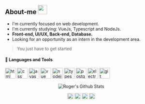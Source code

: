 ## About-me <img src="https://github.com/TheDudeThatCode/TheDudeThatCode/raw/master/Assets/Developer.gif" width="30px">

- I'm currently focused on web development.
- I'm currently studying: VueJs, Typescript and NodeJs.
- **Front-end, UI/UX, Back-end, Database.**
- Looking for an opportunity as an intern in the development area.

> You just have to get started

#### :rocket: Languages and Tools
<p align="left">
  <img src="https://devicons.github.io/devicon/devicon.git/icons/html5/html5-plain-wordmark.svg" alt="html" width="35" height="35"/>
  <img src="https://devicons.github.io/devicon/devicon.git/icons/css3/css3-plain-wordmark.svg" alt="css" width="35" height="35"/>
  <img src="https://devicons.github.io/devicon/devicon.git/icons/javascript/javascript-original.svg" alt="javascript" width="35" height="35"/> 
  <img src="https://devicon.dev/devicon.git/icons/vuejs/vuejs-original.svg" alt="vue" width="35" height="35"/>
  <img src="https://devicons.github.io/devicon/devicon.git/icons/nodejs/nodejs-original.svg" alt="nodejs" width="35" height="35"/>
  <img src="https://devicons.github.io/devicon/devicon.git/icons/typescript/typescript-original.svg" alt="typescript" width="35" height="35"/>
  <img src="https://devicons.github.io/devicon/devicon.git/icons/postgresql/postgresql-original.svg" alt="postgresql" width="35" height="35"/>
  <img src="https://devicons.github.io/devicon/devicon.git/icons/electron/electron-original.svg" alt="electron" width="35" height="35"/>
  <img src="https://devicon.dev/devicon.git/icons/git/git-original.svg" alt="git" width="35" height="35"/>
</p>

<p align="center">
  <img alt="Roger's Github Stats" src="https://github-readme-stats.vercel.app/api?username=Rogerluiz0&show_icons=true&hide_border=false&count_private=true"/>
</p>

<p align="center">
  <a href="https://twitter.com/AB4NT5S"><img align="center" src="https://cdn.jsdelivr.net/npm/simple-icons@3.0.1/icons/twitter.svg" alt="Roger's twitter" height="20" width="20"/></a>
  <a href="https://www.linkedin.com/in/roger-luiz-8361981b2/"><img align="center" src="https://cdn.jsdelivr.net/npm/simple-icons@3.0.1/icons/linkedin.svg" alt="Roger's linkedin" height="20" width="20" /></a>
  <a href="https://www.instagram.com/rogersluiz_/"><img align="center" src="https://cdn.jsdelivr.net/npm/simple-icons@3.0.1/icons/instagram.svg" alt="Roger's instagram" height="20" width="20" /></a>
  <a href="https://stackoverflow.com/users/14442211/roger-luiz?tab=profile"><img align="center" src="https://cdn.jsdelivr.net/npm/simple-icons@3.0.1/icons/stackoverflow.svg" alt="Roger's stackoverflow" height="20" width="20" /></a>
</p>
